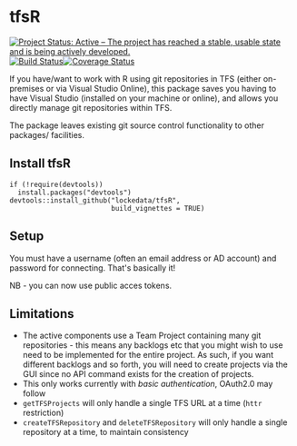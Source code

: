 # tfsR
[![Project Status: Active – The project has reached a stable, usable state and is being actively developed.](http://www.repostatus.org/badges/latest/active.svg)](http://www.repostatus.org/#active)
[![Build Status](https://travis-ci.org/lockedata/tfsR.png?branch=master)](https://travis-ci.org/slockedata/tfsR)[![Coverage Status](https://coveralls.io/repos/lockedata/tfsR/badge.svg)](https://coveralls.io/r/lockedata/tfsR)

If you have/want to work with R using git repositories in TFS (either on-premises or via Visual Studio Online), this package saves you having to have Visual Studio (installed on your machine or online), and allows you directly manage git repositories within TFS.

The package leaves existing git source control functionality to other packages/ facilities.

## Install tfsR
```{r}
if (!require(devtools))
  install.packages("devtools")
devtools::install_github("lockedata/tfsR",
                         build_vignettes = TRUE)
```

## Setup

You must have a username (often an email address or AD account) and password for connecting. That's basically it!

NB - you can now use public acces tokens.

## Limitations

- The active components use a Team Project containing many git repositories - this means any backlogs etc that you might wish to use need to be implemented for the entire project. As such, if you want different backlogs and so forth, you will need to create projects via the GUI since no API command exists for the creation of projects.
- This only works currently with *basic authentication*, OAuth2.0 may follow
- `getTFSProjects` will only handle a single TFS URL at a time (`httr` restriction)
- `createTFSRepository` and `deleteTFSRepository` will only handle a single repository at a time, to maintain consistency
